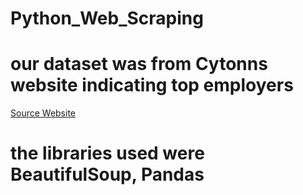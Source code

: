 # Python_Web_Scraping

# our dataset was from Cytonns website indicating top employers

[Source Website](https://cytonn.com/blog/article/cytonn-top-employer)

# the libraries used were BeautifulSoup, Pandas
